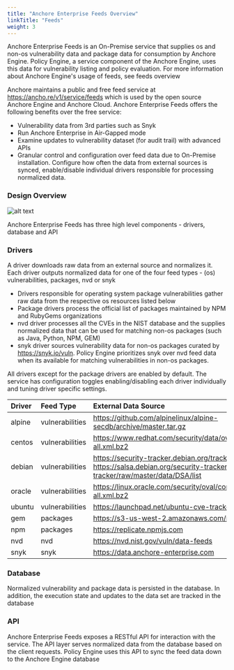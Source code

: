 ```yaml
---
title: "Anchore Enterprise Feeds Overview"
linkTitle: "Feeds"
weight: 3
---
```


Anchore Enterprise Feeds is an On-Premise service that supplies os and non-os vulnerability data and package data for consumption by Anchore Engine. Policy Engine, a service component of the Anchore Engine, uses this data for vulnerability listing and policy evaluation. For more information about Anchore Engine's usage of feeds, see feeds overview

Anchore maintains a public and free feed service at https://ancho.re/v1/service/feeds which is used by the open source Anchore Engine and Anchore Cloud. Anchore Enterprise Feeds offers the following benefits over the free service:

- Vulnerability data from 3rd parties such as Snyk
- Run Anchore Enterprise in Air-Gapped mode
- Examine updates to vulnerability dataset (for audit trail) with advanced APIs
- Granular control and configuration over feed data due to On-Premise installation. Configure   how often the data from external sources is synced, enable/disable individual drivers         responsible for processing normalized data.

### Design Overview

![alt text](https://s3.amazonaws.com/cdn.freshdesk.com/data/helpdesk/attachments/production/36021226949/original/i_32B3dL__Bb4-eDH8arbxvL2-8-PzAyiA.png?1541896163)

Anchore Enterprise Feeds has three high level components - drivers, database and API

### Drivers

A driver downloads raw data from an external source and normalizes it. Each driver outputs normalized data for one of the four feed types - (os) vulnerabilities, packages, nvd or snyk

- Drivers responsible for operating system package vulnerabilities gather raw data from the respective os resources listed below
- Package drivers process the official list of packages maintained by NPM and RubyGems organizations 
- nvd driver processes all the CVEs in the NIST database and the supplies normalized data that can be used for matching non-os packages (such as Java, Python, NPM, GEM)
- snyk driver sources vulnerability data for non-os packages curated by https://snyk.io/vuln. Policy Engine prioritizes snyk over nvd feed data when its available for matching vulnerabilities in non-os packages. 

All drivers except for the package drivers are enabled by default. The service has configuration toggles enabling/disabling each driver individually and tuning driver specific settings. 

| Driver | Feed Type | External Data Source |
| :------ | :----------- | :---------- |
| alpine | vulnerabilities | https://github.com/alpinelinux/alpine-secdb/archive/master.tar.gz |
| centos | vulnerabilities | https://www.redhat.com/security/data/oval/com.redhat.rhsa-all.xml.bz2 |
| debian | vulnerabilities | https://security-tracker.debian.org/tracker/data/json https://salsa.debian.org/security-tracker-team/security-tracker/raw/master/data/DSA/list |
| oracle | vulnerabilities | https://linux.oracle.com/security/oval/com.oracle.elsa-all.xml.bz2 |
| ubuntu | vulnerabilities | https://launchpad.net/ubuntu-cve-tracker |
| gem | packages | https://s3-us-west-2.amazonaws.com/rubygems-dumps |
| npm | packages | https://replicate.npmjs.com |
| nvd | nvd | https://nvd.nist.gov/vuln/data-feeds |
| snyk | snyk | https://data.anchore-enterprise.com |

### Database 

Normalized vulnerability and package data is persisted in the database. In addition, the execution state and updates to the data set are tracked in the database

### API

Anchore Enterprise Feeds exposes a RESTful API for interaction with the service. The API layer serves normalized data from the database based on the client requests. Policy Engine uses this API to sync the feed data down to the Anchore Engine database

